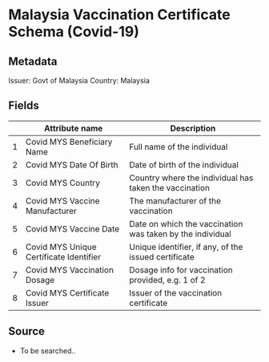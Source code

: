 # Malaysia Vaccination Certificate Schema (Covid-19)

## Metadata
Issuer: Govt of Malaysia
Country: Malaysia

## Fields

|   | Attribute name                         | Description                                                      |
|---|----------------------------------------|------------------------------------------------------------------|
| 1 | Covid MYS Beneficiary Name              | Full name of the individual                                      |
| 2 | Covid MYS Date Of Birth                 | Date of birth of the individual                                  |
| 3 | Covid MYS Country                 | Country where the individual has taken the vaccination |
| 4 | Covid MYS Vaccine Manufacturer          | The manufacturer of the vaccination                              |
| 5 | Covid MYS Vaccine Date                  | Date on which the vaccination was taken by the individual        |
| 6 | Covid MYS Unique Certificate Identifier | Unique identifier, if any, of the	issued certificate             |
| 7 | Covid MYS Vaccination Dosage            | Dosage info for vaccination provided, e.g. 1 of 2                   |
| 8 | Covid MYS Certificate Issuer            | Issuer of the vaccination certificate                            |


## Source

* To be searched..